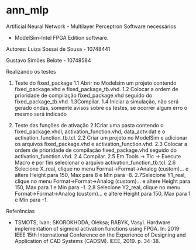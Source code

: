 # ann_mlp
Artificial Neural Network - Multilayer Perceptron
Software necessários
* ModelSim-Intel FPGA Edition software.

Autores:
Luiza Sossai de Sousa - 10748441

Gustavo Simões Belote - 10748584


Realizando os testes
1. Teste do fixed_package
1.1 Abrir no Modelsim um projeto contendo fixed_package.vhd e fixed_package_tb.vhd.
1.2 Colocar a ordem de prioridade de compilação fixed_package.vhd seguido do fixed_package_tb.vhd.
1.3Compilar.
1.4 Iniciar a simulação, não será gerado ondas, somente avisos sobre os testes, se ocorrer algum erro o mesmo será indicado


2. Teste das funções de ativação
2.1Criar uma pasta contendo  o fixed_package.vhdl,  activation_function.vhd, data_actv.dat e o activation_function_tb.tcl.
2.2 Criar um projeto no ModelSim e adicionar os arquivos  fixed_package.vhd  e activation_function.vhd. 
2.3 Colocar a ordem de prioridade de compilação fixed_package.vhd seguido do activation_function.vhd.
2.4 Compilar.
2.5 Em Tools → Tlc  → Execute Macro e por fim selecionar o arquivo activation_function_tb.tcl.
2.6 Selecione X_real, clique no menu Format->Format->Analog (custom)... e altere Height para 150, Max para 8 e Min para -8.
2.7Selecione Y1_real, clique no menu Format->Format->Analog (custom)... e altere Height para 150, Max para 1 e Min para -1.
2.8 Selecione Y2_real, clique no menu Format->Format->Analog (custom)... e altere Height para 150, Max para 1 e Min para -1.


Referências
* TSMOTS, Ivan; SKOROKHODA, Oleksa; RABYK, Vasyl. Hardware implementation of sigmoid activation functions using FPGA. In: 2019 IEEE 15th International Conference on the Experience of Designing and Application of CAD Systems (CADSM). IEEE, 2019. p. 34-38.

